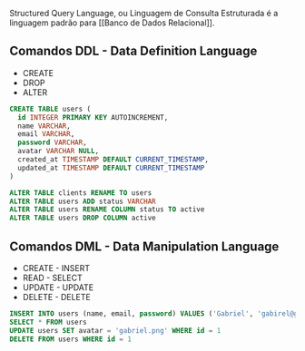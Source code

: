 Structured Query Language, ou Linguagem de Consulta Estruturada é a linguagem padrão para [[Banco de Dados Relacional]].
## Comandos DDL - Data Definition Language
- CREATE
- DROP
- ALTER
```SQL
CREATE TABLE users (
  id INTEGER PRIMARY KEY AUTOINCREMENT,
  name VARCHAR,
  email VARCHAR,
  password VARCHAR,
  avatar VARCHAR NULL,
  created_at TIMESTAMP DEFAULT CURRENT_TIMESTAMP,
  updated_at TIMESTAMP DEFAULT CURRENT_TIMESTAMP
)

ALTER TABLE clients RENAME TO users
ALTER TABLE users ADD status VARCHAR
ALTER TABLE users RENAME COLUMN status TO active
ALTER TABLE users DROP COLUMN active
```

## Comandos DML - Data Manipulation Language
- CREATE - INSERT
- READ - SELECT
- UPDATE - UPDATE
- DELETE - DELETE

```SQL
INSERT INTO users (name, email, password) VALUES ('Gabriel', 'gabirel@gmail.com', '123')
SELECT * FROM users
UPDATE users SET avatar = 'gabriel.png' WHERE id = 1
DELETE FROM users WHERE id = 1
```